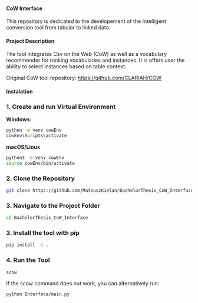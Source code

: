 #### **CoW Interface**

This repository is dedicated to the developement of the Intelligent conversion tool from tabular to linked data. 

#### **Project Description**

The tool integrates Csv on the Web (CoW) as well as a vocabulary recommender for ranking vocabularies and instances. It is offers user the ability to select instances based on table context.

Original CoW tool repository: https://github.com/CLARIAH/COW

#### **Instalation**

### 1. Create and run Virtual Environment

**Windows:**
```bash
python -m venv cowEnv
cowEnv\Scripts\activate
```

**macOS/Linux**
```bash
python3 -m venv cowEnv
source cowEnv/bin/activate
```

### 2. Clone the Repository
```bash
git clone https://github.com/MateuszKielan/BachelorThesis_CoW_Interface.git
```

### 3. Navigate to the Project Folder
```bash
cd BachelorThesis_CoW_Interface
```

### 3. Install the tool with pip
```bash
pip install -e .
```

### 4. Run the Tool 
```bash
scow
```

If the scow command does not work, you can alternatively run:
```bash
python Interface/main.py
```
